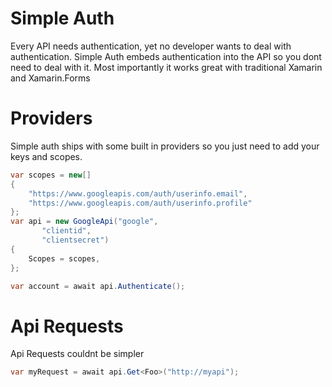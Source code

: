 Simple Auth
================
Every API needs authentication, yet no developer wants to deal with authentication. Simple Auth embeds authentication into the API so you dont need to deal with it. Most importantly it works great with traditional Xamarin and Xamarin.Forms

Providers
================

Simple auth ships with some built in providers so you just need to add your keys and scopes.

```cs
var scopes = new[]
{
	"https://www.googleapis.com/auth/userinfo.email",
	"https://www.googleapis.com/auth/userinfo.profile"
};
var api = new GoogleApi("google",
	   "clientid",
	   "clientsecret")
{
	Scopes = scopes,
};

var account = await api.Authenticate();
```


Api Requests
================

Api Requests couldnt be simpler

```cs
var myRequest = await api.Get<Foo>("http://myapi");
```
